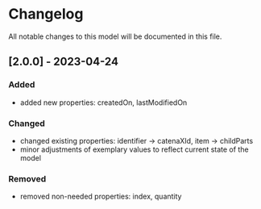 # Changelog
All notable changes to this model will be documented in this file.

## [2.0.0] - 2023-04-24
### Added
- added new properties: createdOn, lastModifiedOn

### Changed
- changed existing properties: identifier -> catenaXId, item -> childParts
- minor adjustments of exemplary values to reflect current state of the model

### Removed
- removed non-needed properties: index, quantity

